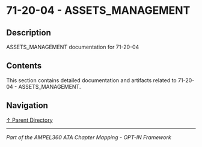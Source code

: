 # 71-20-04 - ASSETS_MANAGEMENT

## Description

ASSETS_MANAGEMENT documentation for 71-20-04

## Contents

This section contains detailed documentation and artifacts related to 71-20-04 - ASSETS_MANAGEMENT.

## Navigation

[↑ Parent Directory](../README.md)

---

*Part of the AMPEL360 ATA Chapter Mapping - OPT-IN Framework*
